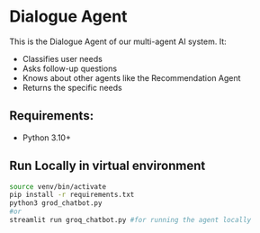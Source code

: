 # Dialogue Agent

This is the Dialogue Agent of our multi-agent AI system. It:
- Classifies user needs
- Asks follow-up questions
- Knows about other agents like the Recommendation Agent
- Returns the specific needs


## Requirements:
- Python 3.10+


## Run Locally in virtual environment
```bash
source venv/bin/activate
pip install -r requirements.txt
python3 grod_chatbot.py 
#or 
streamlit run groq_chatbot.py #for running the agent locally 